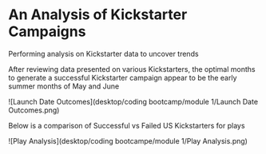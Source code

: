 # An Analysis of Kickstarter Campaigns
Performing analysis on Kickstarter data to uncover trends

After reviewing data presented on various Kickstarters, the optimal months to generate a successful Kickstarter campaign appear to be the early summer months of May and June

![Launch Date Outcomes](desktop/coding bootcamp/module 1/Launch Date Outcomes.png)

Below is a comparison of Successful vs Failed US Kickstarters for plays

![Play Analysis](desktop/coding bootcampe/module 1/Play Analysis.png)


